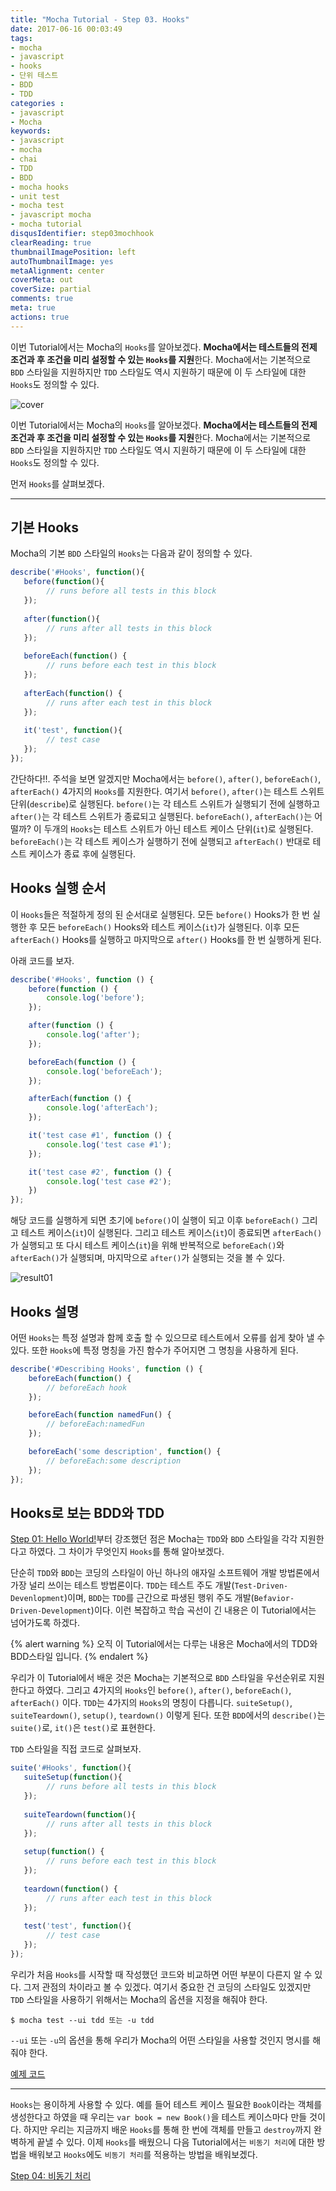 ```yaml
---
title: "Mocha Tutorial - Step 03. Hooks"
date: 2017-06-16 00:03:49
tags: 
- mocha
- javascript
- hooks
- 단위 테스트
- BDD
- TDD
categories :
- javascript
- Mocha
keywords:
- javascript
- mocha
- chai
- TDD
- BDD
- mocha hooks
- unit test
- mocha test
- javascript mocha
- mocha tutorial
disqusIdentifier: step03mochhook
clearReading: true
thumbnailImagePosition: left
autoThumbnailImage: yes
metaAlignment: center
coverMeta: out
coverSize: partial
comments: true
meta: true
actions: true
---
```


<!-- more -->
이번 Tutorial에서는 Mocha의 `Hooks`를 알아보겠다. **Mocha에서는 테스트들의 전제 조건과 후 조건을 미리 설정할 수 있는 `Hooks`를 지원**한다. Mocha에서는 기본적으로 `BDD` 스타일을 지원하지만 `TDD` 스타일도 역시 지원하기 때문에 이 두 스타일에 대한 `Hooks`도 정의할 수 있다.
<!-- more -->

<!-- excerpt -->
<!-- excerpt -->

![cover](cover.png)

이번 Tutorial에서는 Mocha의 `Hooks`를 알아보겠다. **Mocha에서는 테스트들의 전제 조건과 후 조건을 미리 설정할 수 있는 `Hooks`를 지원**한다. Mocha에서는 기본적으로 `BDD` 스타일을 지원하지만 `TDD` 스타일도 역시 지원하기 때문에 이 두 스타일에 대한 `Hooks`도 정의할 수 있다.

먼저 `Hooks`를 살펴보겠다.

- - -

## 기본 Hooks
Mocha의 기본 `BDD` 스타일의 `Hooks`는 다음과 같이 정의할 수 있다.

```javascript
describe('#Hooks', function(){
   before(function(){
        // runs before all tests in this block            
   });
   
   after(function(){
        // runs after all tests in this block
   });
   
   beforeEach(function() {
        // runs before each test in this block
   });
   
   afterEach(function() {
        // runs after each test in this block
   });
   
   it('test', function(){
        // test case 
   });
});
```

간단하다!!. 
주석을 보면 알겠지만 Mocha에서는 `before()`, `after()`, `beforeEach()`, `afterEach()` 4가지의 `Hooks`를 지원한다. 여기서 `before()`, `after()`는 테스트 스위트 단위(`describe`)로 실행된다. `before()`는 각 테스트 스위트가 실행되기 전에 실행하고 `after()`는 각 테스트 스위트가 종료되고 실행된다.
`beforeEach()`, `afterEach()`는 어떨까? 이 두개의 `Hooks`는 테스트 스위트가 아닌 테스트 케이스 단위(`it`)로 실행된다. `beforeEach()`는 각 테스트 케이스가 실행하기 전에 실행되고  `afterEach()` 반대로 테스트 케이스가 종료 후에 실행된다.
 
## Hooks 실행 순서

이 `Hooks`들은 적절하게 정의 된 순서대로 실행된다.
모든 `before()` Hooks가 한 번 실행한 후 모든 `beforeEach()` Hooks와 테스트 케이스(`it`)가 실행된다. 이후 모든 `afterEach()` Hooks를 실행하고 마지막으로 `after()` Hooks를 한 번 실행하게 된다.

아래 코드를 보자.

```javascript
describe('#Hooks', function () {
    before(function () {
        console.log('before');
    });

    after(function () {
        console.log('after');
    });

    beforeEach(function () {
        console.log('beforeEach');
    });

    afterEach(function () {
        console.log('afterEach');
    });

    it('test case #1', function () {
        console.log('test case #1');
    });

    it('test case #2', function () {
        console.log('test case #2');
    })
});
```

해당 코드를 실행하게 되면 초기에 `before()`이 실행이 되고 이후 `beforeEach()` 그리고 테스트 케이스(`it`)이 실행된다. 그리고 테스트 케이스(`it`)이 종료되면 `afterEach()`가 실행되고 또 다시 테스트 케이스(`it`)을 위해 반복적으로 `beforeEach()`와 `afterEach()`가 실행되며, 마지막으로 `after()`가 실행되는 것을 볼 수 있다.

![result01](result_thumbnail_01.png)

## Hooks 설명

어떤 `Hooks`는 특정 설명과 함께 호출 할 수 있으므로 테스트에서 오류를 쉽게 찾아 낼 수 있다. 또한 `Hooks`에 특정 명칭을 가진 함수가 주어지면 그 명칭을 사용하게 된다.

```javascript
describe('#Describing Hooks', function () {
    beforeEach(function() {
        // beforeEach hook
    });

    beforeEach(function namedFun() {
        // beforeEach:namedFun
    });

    beforeEach('some description', function() {
        // beforeEach:some description
    });
});
```

## Hooks로 보는 BDD와 TDD

[Step 01: Hello World!](https://kdydesign.github.io/2017/06/15/Mocha-step-01/)부터 강조했던 점은 Mocha는 `TDD`와 `BDD` 스타일을 각각 지원한다고 하였다. 그 차이가 무엇인지 `Hooks`를 통해 알아보겠다.

단순히 `TDD`와 `BDD`는 코딩의 스타일이 아닌 하나의 애자일 소프트웨어 개발 방법론에서 가장 널리 쓰이는 테스트 방법론이다. `TDD`는 테스트 주도 개발(`Test-Driven-Devenlopment`)이며, `BDD`는 `TDD`를 근간으로 파생된 행위 주도 개발(`Befavior-Driven-Development`)이다. 이런 복잡하고 학습 곡선이 긴 내용은 이 Tutorial에서는 넘어가도록 하겠다.

{% alert warning %}
오직 이 Tutorial에서는 다루는 내용은 Mocha에서의 TDD와 BDD스타일 입니다.
{% endalert %}

우리가 이 Tutorial에서 배운 것은 Mocha는 기본적으로 `BDD` 스타일을 우선순위로 지원한다고 하였다. 그리고 4가지의 `Hooks`인 `before()`, `after()`, `beforeEach()`, `afterEach()` 이다. `TDD`는 4가지의 `Hooks`의 명칭이 다릅니다. `suiteSetup()`, `suiteTeardown()`, `setup()`, `teardown()` 이렇게 된다. 또한 `BDD`에서의 `describe()`는 `suite()`로, `it()`은 `test()`로 표현한다.

`TDD` 스타일을 직접 코드로 살펴보자.

```javascript
suite('#Hooks', function(){
   suiteSetup(function(){
        // runs before all tests in this block            
   });
   
   suiteTeardown(function(){
        // runs after all tests in this block
   });
   
   setup(function() {
        // runs before each test in this block
   });
   
   teardown(function() {
        // runs after each test in this block
   });
   
   test('test', function(){
        // test case 
   });
});
```

우리가 처음 `Hooks`를 시작할 때 작성했던 코드와 비교하면 어떤 부분이 다른지 알 수 있다. 그저 관점의 차이라고 볼 수 있겠다. 여기서 중요한 건 코딩의 스타일도 있겠지만 `TDD` 스타일을 사용하기 위해서는 Mocha의 옵션을 지정을 해줘야 한다.

```
$ mocha test --ui tdd 또는 -u tdd
```

`--ui` 또는 `-u`의 옵션을 통해 우리가 Mocha의 어떤 스타일을 사용할 것인지 명시를 해줘야 한다.

[예제 코드](https://github.com/kdydesign/Mocha-Tutorial/tree/master/step03-Hooks)

- - - 

`Hooks`는 용이하게 사용할 수 있다. 예를 들어 테스트 케이스 필요한 `Book`이라는 객체를 생성한다고 하였을 때 우리는 `var book = new Book()`을 테스트 케이스마다 만들 것이다. 하지만 우리는 지금까지 배운 `Hooks`를 통해 한 번에 객체를 만들고 `destroy`까지 완벽하게 끝낼 수 있다.
이제 `Hooks`를 배웠으니 다음 Tutorial에서는 `비동기 처리`에 대한 방법을 배워보고 `Hooks`에도 `비동기 처리`를 적용하는 방법을 배워보겠다.


[Step 04: 비동기 처리](https://kdydesign.github.io/2017/06/16/Mocha-step-04/)